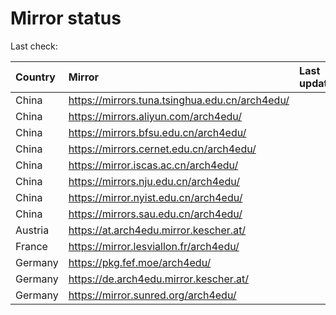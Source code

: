 <script src="./time.js"></script>
# Mirror status
Last check: <script type="text/javascript">localize(1732728036.8495533);</script>

|Country|Mirror|Last update|
|:------|:-----|:----------|
|China|https://mirrors.tuna.tsinghua.edu.cn/arch4edu/|<script type="text/javascript">localize(1732689854);</script>|
|China|https://mirrors.aliyun.com/arch4edu/|<script type="text/javascript">localize(1732689854);</script>|
|China|https://mirrors.bfsu.edu.cn/arch4edu/|<script type="text/javascript">localize(1732689854);</script>|
|China|https://mirrors.cernet.edu.cn/arch4edu/|<script type="text/javascript">localize(1732689854);</script>|
|China|https://mirror.iscas.ac.cn/arch4edu/|<script type="text/javascript">localize(1732689854);</script>|
|China|https://mirrors.nju.edu.cn/arch4edu/|<script type="text/javascript">localize(1732603509);</script>|
|China|https://mirror.nyist.edu.cn/arch4edu/|<script type="text/javascript">localize(1732689854);</script>|
|China|https://mirrors.sau.edu.cn/arch4edu/|<script type="text/javascript">localize(1729319991);</script>|
|Austria|https://at.arch4edu.mirror.kescher.at/|<script type="text/javascript">localize(1732689854);</script>|
|France|https://mirror.lesviallon.fr/arch4edu/|<script type="text/javascript">localize(1732689854);</script>|
|Germany|https://pkg.fef.moe/arch4edu/|<script type="text/javascript">localize(1732689854);</script>|
|Germany|https://de.arch4edu.mirror.kescher.at/|<script type="text/javascript">localize(1732689854);</script>|
|Germany|https://mirror.sunred.org/arch4edu/|<script type="text/javascript">localize(1732689854);</script>|

<script src="./tablefilter/tablefilter.js"></script>
<script src="./table.js"></script>